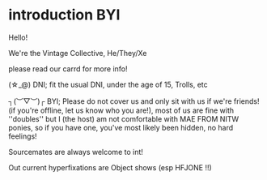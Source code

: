 # introduction BYI
Hello!

We're the Vintage Collective, He/They/Xe

please read our carrd for more info!


(☆_@) DNI; fit the usual DNI, under the age of 15, Trolls, etc

┐(︶▽︶)┌ BYI; Please do not cover us and only sit with us if we're friends! (if you're offline, let us know who you are!), most of us are fine with ''doubles'' but I (the host) am not comfortable with MAE FROM NITW ponies, so if you have one, you've most likely been hidden, no hard feelings!

Sourcemates are always welcome to int!

Out current hyperfixations are Object shows (esp HFJONE !!)
